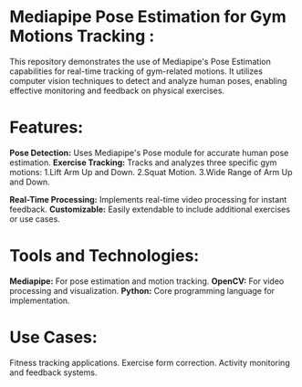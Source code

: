 # **Mediapipe Pose Estimation for Gym Motions Tracking :**
This repository demonstrates the use of Mediapipe's Pose Estimation capabilities for real-time tracking of gym-related motions.
It utilizes computer vision techniques to detect and analyze human poses, enabling effective monitoring and feedback on physical exercises.

# **Features:**
**Pose Detection:** Uses Mediapipe's Pose module for accurate human pose estimation.
**Exercise Tracking:** Tracks and analyzes three specific gym motions:
1.Lift Arm Up and Down.
2.Squat Motion.
3.Wide Range of Arm Up and Down.

**Real-Time Processing:** Implements real-time video processing for instant feedback.
**Customizable:** Easily extendable to include additional exercises or use cases.

# **Tools and Technologies:**
**Mediapipe:** For pose estimation and motion tracking.
**OpenCV:** For video processing and visualization.
**Python:** Core programming language for implementation.

# **Use Cases:**
Fitness tracking applications.
Exercise form correction.
Activity monitoring and feedback systems.
